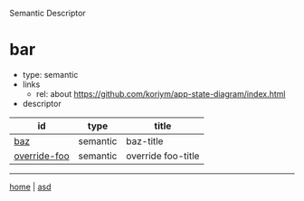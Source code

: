 Semantic Descriptor
# bar
 * type: semantic
 * links
   * rel: about <a rel="about" href="https://github.com/koriym/app-state-diagram/index.html">https://github.com/koriym/app-state-diagram/index.html</a>
 * descriptor

| id | type | title |
|---|---|---|
| [baz](semantic.baz.md) | semantic | baz-title |
| [override-foo](semantic.override-foo.md) | semantic | override foo-title |

---

[home](../index.md) | [asd](../profile.svg)